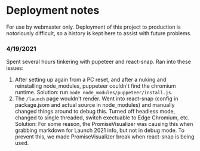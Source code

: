 Deployment notes
====
For use by webmaster only. Deployment of this project to production is notoriously difficult, so a history is kept here to assist with future problems.

### 4/19/2021
Spent several hours tinkering with pupeteer and react-snap. Ran into these issues:
1. After setting up again from a PC reset, and after a nuking and reinstalling node_modules, puppeteer couldn't find the chromium runtime. Solution:  run `node node_modules/puppeteer/install.js`.
2. The `/launch` page wouldn't render. Went into react-snap (config in package.jsom and actual source in node_modules) and manually changed things around to debug this. Turned off headless mode, changed to single threaded, switch exectuable to Edge Chromium, etc. Solution: For some reason, the PromiseVisualizer was causing this when grabbing markdown for Launch 2021 info, but not in debug mode. To prevent this, we made PromiseVisualizer break when react-snap is being used.